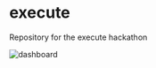 # execute
Repository for the execute hackathon

![dashboard](https://raw.githubusercontent.com/crmsnbleyd/execute/main/frontend/src/img/dashboard2.png)
